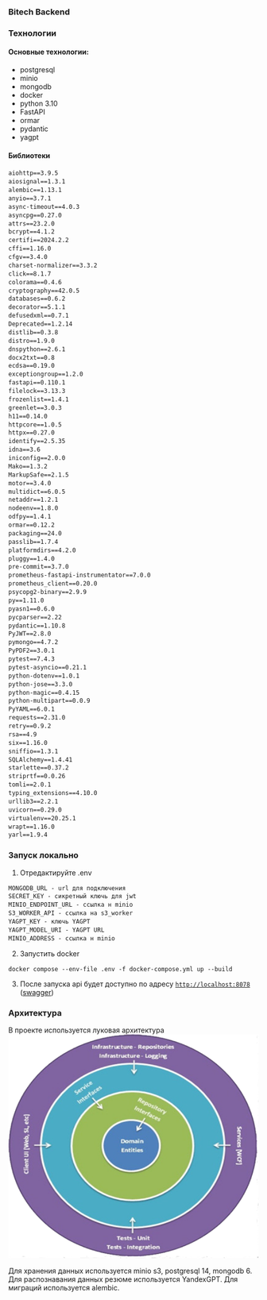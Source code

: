 ### Bitech Backend

### Технологии

#### Основные технологии:

- postgresql
- minio
- mongodb
- docker
- python 3.10
- FastAPI
- ormar
- pydantic
- yagpt

#### Библиотеки

```txt
aiohttp==3.9.5
aiosignal==1.3.1
alembic==1.13.1
anyio==3.7.1
async-timeout==4.0.3
asyncpg==0.27.0
attrs==23.2.0
bcrypt==4.1.2
certifi==2024.2.2
cffi==1.16.0
cfgv==3.4.0
charset-normalizer==3.3.2
click==8.1.7
colorama==0.4.6
cryptography==42.0.5
databases==0.6.2
decorator==5.1.1
defusedxml==0.7.1
Deprecated==1.2.14
distlib==0.3.8
distro==1.9.0
dnspython==2.6.1
docx2txt==0.8
ecdsa==0.19.0
exceptiongroup==1.2.0
fastapi==0.110.1
filelock==3.13.3
frozenlist==1.4.1
greenlet==3.0.3
h11==0.14.0
httpcore==1.0.5
httpx==0.27.0
identify==2.5.35
idna==3.6
iniconfig==2.0.0
Mako==1.3.2
MarkupSafe==2.1.5
motor==3.4.0
multidict==6.0.5
netaddr==1.2.1
nodeenv==1.8.0
odfpy==1.4.1
ormar==0.12.2
packaging==24.0
passlib==1.7.4
platformdirs==4.2.0
pluggy==1.4.0
pre-commit==3.7.0
prometheus-fastapi-instrumentator==7.0.0
prometheus_client==0.20.0
psycopg2-binary==2.9.9
py==1.11.0
pyasn1==0.6.0
pycparser==2.22
pydantic==1.10.8
PyJWT==2.8.0
pymongo==4.7.2
PyPDF2==3.0.1
pytest==7.4.3
pytest-asyncio==0.21.1
python-dotenv==1.0.1
python-jose==3.3.0
python-magic==0.4.15
python-multipart==0.0.9
PyYAML==6.0.1
requests==2.31.0
retry==0.9.2
rsa==4.9
six==1.16.0
sniffio==1.3.1
SQLAlchemy==1.4.41
starlette==0.37.2
striprtf==0.0.26
tomli==2.0.1
typing_extensions==4.10.0
urllib3==2.2.1
uvicorn==0.29.0
virtualenv==20.25.1
wrapt==1.16.0
yarl==1.9.4
```

### Запуск локально

1. Отредактируйте .env

```txt
MONGODB_URL - url для подключения
SECRET_KEY - сикретный ключь для jwt
MINIO_ENDPOINT_URL - ссылка н minio
S3_WORKER_API - ссылка на s3_worker
YAGPT_KEY - ключь YAGPT
YAGPT_MODEL_URI - YAGPT URL
MINIO_ADDRESS - ссылка н minio
```

2. Запустить docker

```shell
docker compose --env-file .env -f docker-compose.yml up --build
```

3. После запуска api будет доступно по
   адресу [`http://localhost:8078`](http://localhost:8078) ([swagger](http://localhost:8078/docs))

### Архитектура

В проекте используется луковая архитектура
![img.png](img.png)

Для хранения данных используется minio s3, postgresql 14, mongodb 6. Для распознавания
данных резюме используется YandexGPT. Для миграций используется alembic. 
